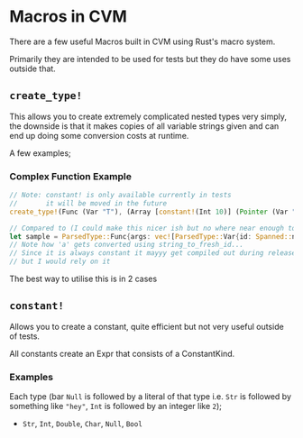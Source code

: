 # Macros in CVM

There are a few useful Macros built in CVM using Rust's macro system.

Primarily they are intended to be used for tests but they do have some uses outside that.

## `create_type!`

This allows you to create extremely complicated nested types very simply, the downside is that it makes copies of all variable strings given and can end up doing some conversion costs at runtime.

A few examples;

### Complex Function Example

```rust
// Note: constant! is only available currently in tests
//       it will be moved in the future
create_type!(Func (Var "T"), (Array [constant!(Int 10)] (Pointer (Var "char"))) -> (Fresh a))

// Compared to (I could make this nicer ish but no where near enough to make it usable...)
let sample = ParsedType::Func{args: vec![ParsedType::Var{id: Spanned::new("T".to_string(), Span::default()), gen_args: vec![]}, ParsedType::Array{inner: Box::new(ParsedType::Pointer(Box::new(ParsedType::Var{id: Spanned::new("char".to_string(), Span::default()), gen_args: vec![]}))), len: Box::new(Expr{kind: Spanned::new(ExprKind::Constant(ConstantKind::Int32(10)), Span::default()), type_annot: ParsedType::Var{id: Spanned::new("int".to_string(), Span::default()), gen_args: vec![])}})}]), ret: Box::new(ParsedType::Fresh{id: string_to_fresh_id("a")})};
// Note how 'a' gets converted using string_to_fresh_id...
// Since it is always constant it mayyy get compiled out during release
// but I would rely on it
```

The best way to utilise this is in 2 cases

### 

## `constant!`

Allows you to create a constant, quite efficient but not very useful outside of tests.

All constants create an Expr that consists of a ConstantKind.

### Examples

Each type (bar `Null` is followed by a literal of that type i.e. `Str` is followed by something like `"hey"`, `Int` is followed by an integer like `2`);

- `Str`, `Int`, `Double`, `Char`, `Null`, `Bool`
